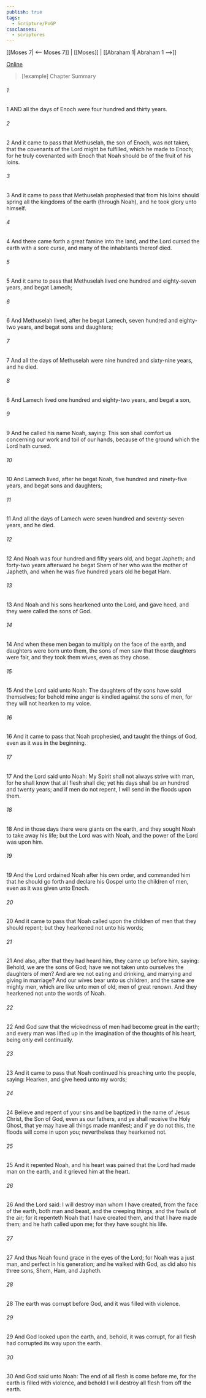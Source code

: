 ```yaml
---
publish: true
tags:
  - Scripture/PoGP
cssclasses:
  - scriptures
---
```

[[Moses 7| <-- Moses 7]] | [[Moses]] | [[Abraham 1| Abraham 1 -->]]

[Online](https://churchofjesuschrist.org/study/scriptures/pgp/moses/8?lang=eng)

>[!example] Chapter Summary
>
###### 1
1 AND all the days of Enoch were four hundred and thirty years.
###### 2
2 And it came to pass that Methuselah, the son of Enoch, was not taken, that the covenants of the Lord might be fulfilled, which he made to Enoch; for he truly covenanted with Enoch that Noah should be of the fruit of his loins.
###### 3
3 And it came to pass that Methuselah prophesied that from his loins should spring all the kingdoms of the earth (through Noah), and he took glory unto himself.
###### 4
4 And there came forth a great famine into the land, and the Lord cursed the earth with a sore curse, and many of the inhabitants thereof died.
###### 5
5 And it came to pass that Methuselah lived one hundred and eighty-seven years, and begat Lamech;
###### 6
6 And Methuselah lived, after he begat Lamech, seven hundred and eighty-two years, and begat sons and daughters;
###### 7
7 And all the days of Methuselah were nine hundred and sixty-nine years, and he died.
###### 8
8 And Lamech lived one hundred and eighty-two years, and begat a son,
###### 9
9 And he called his name Noah, saying: This son shall comfort us concerning our work and toil of our hands, because of the ground which the Lord hath cursed.
###### 10
10 And Lamech lived, after he begat Noah, five hundred and ninety-five years, and begat sons and daughters;
###### 11
11 And all the days of Lamech were seven hundred and seventy-seven years, and he died.
###### 12
12 And Noah was four hundred and fifty years old, and begat Japheth; and forty-two years afterward he begat Shem of her who was the mother of Japheth, and when he was five hundred years old he begat Ham.
###### 13
13 And Noah and his sons hearkened unto the Lord, and gave heed, and they were called the sons of God.
###### 14
14 And when these men began to multiply on the face of the earth, and daughters were born unto them, the sons of men saw that those daughters were fair, and they took them wives, even as they chose.
###### 15
15 And the Lord said unto Noah: The daughters of thy sons have sold themselves; for behold mine anger is kindled against the sons of men, for they will not hearken to my voice.
###### 16
16 And it came to pass that Noah prophesied, and taught the things of God, even as it was in the beginning.
###### 17
17 And the Lord said unto Noah: My Spirit shall not always strive with man, for he shall know that all flesh shall die; yet his days shall be an hundred and twenty years; and if men do not repent, I will send in the floods upon them.
###### 18
18 And in those days there were giants on the earth, and they sought Noah to take away his life; but the Lord was with Noah, and the power of the Lord was upon him.
###### 19
19 And the Lord ordained Noah after his own order, and commanded him that he should go forth and declare his Gospel unto the children of men, even as it was given unto Enoch.
###### 20
20 And it came to pass that Noah called upon the children of men that they should repent; but they hearkened not unto his words;
###### 21
21 And also, after that they had heard him, they came up before him, saying: Behold, we are the sons of God; have we not taken unto ourselves the daughters of men? And are we not eating and drinking, and marrying and giving in marriage? And our wives bear unto us children, and the same are mighty men, which are like unto men of old, men of great renown. And they hearkened not unto the words of Noah.
###### 22
22 And God saw that the wickedness of men had become great in the earth; and every man was lifted up in the imagination of the thoughts of his heart, being only evil continually.
###### 23
23 And it came to pass that Noah continued his preaching unto the people, saying: Hearken, and give heed unto my words;
###### 24
24 Believe and repent of your sins and be baptized in the name of Jesus Christ, the Son of God, even as our fathers, and ye shall receive the Holy Ghost, that ye may have all things made manifest; and if ye do not this, the floods will come in upon you; nevertheless they hearkened not.
###### 25
25 And it repented Noah, and his heart was pained that the Lord had made man on the earth, and it grieved him at the heart.
###### 26
26 And the Lord said: I will destroy man whom I have created, from the face of the earth, both man and beast, and the creeping things, and the fowls of the air; for it repenteth Noah that I have created them, and that I have made them; and he hath called upon me; for they have sought his life.
###### 27
27 And thus Noah found grace in the eyes of the Lord; for Noah was a just man, and perfect in his generation; and he walked with God, as did also his three sons, Shem, Ham, and Japheth.
###### 28
28 The earth was corrupt before God, and it was filled with violence.
###### 29
29 And God looked upon the earth, and, behold, it was corrupt, for all flesh had corrupted its way upon the earth.
###### 30
30 And God said unto Noah: The end of all flesh is come before me, for the earth is filled with violence, and behold I will destroy all flesh from off the earth.



